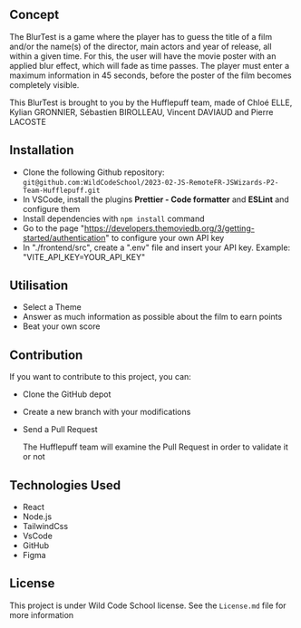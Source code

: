 ## Concept

The BlurTest is a game where the player has to guess the title of a film and/or the name(s) of the director, main actors and year of release, all within a given time.
For this, the user will have the movie poster with an applied blur effect, which will fade as time passes. The player must enter a maximum information in 45 seconds,
before the poster of the film becomes completely visible.

This BlurTest is brought to you by the Hufflepuff team, made of Chloé ELLE, Kylian GRONNIER, Sébastien BIROLLEAU, Vincent DAVIAUD and Pierre LACOSTE

## Installation

- Clone the following Github repository: `git@github.com:WildCodeSchool/2023-02-JS-RemoteFR-JSWizards-P2-Team-Hufflepuff.git`
- In VSCode, install the plugins **Prettier - Code formatter** and **ESLint** and configure them
- Install dependencies with `npm install` command
- Go to the page "https://developers.themoviedb.org/3/getting-started/authentication" to configure your own API key
- In "./frontend/src", create a ".env" file and insert your API key. Example: "VITE_API_KEY=YOUR_API_KEY"

## Utilisation

- Select a Theme
- Answer as much information as possible about the film to earn points
- Beat your own score

## Contribution

If you want to contribute to this project, you can:

- Clone the GitHub depot
- Create a new branch with your modifications
- Send a Pull Request

  The Hufflepuff team will examine the Pull Request in order to validate it or not

## Technologies Used

- React
- Node.js
- TailwindCss
- VsCode
- GitHub
- Figma

## License

This project is under Wild Code School license. See the `License.md` file for more information
